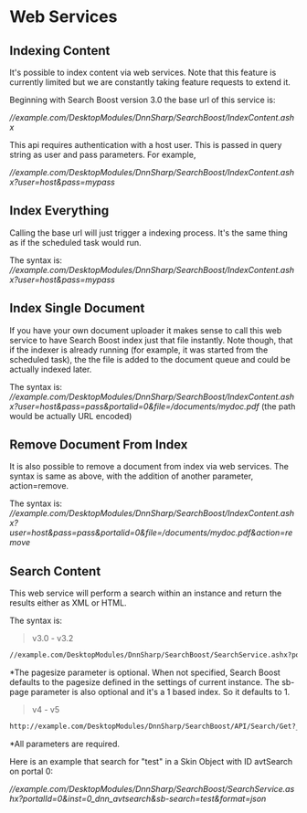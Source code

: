 # Web Services

## Indexing Content

It's possible to index content via web services. Note that this feature is currently limited but we are constantly taking feature requests to extend it.

Beginning with Search Boost version 3.0 the base url of this service is:

*//example.com/DesktopModules/DnnSharp/SearchBoost/IndexContent.ashx*

This api requires authentication with a host user. This is passed in query string as user and pass parameters. For example, 

*//example.com/DesktopModules/DnnSharp/SearchBoost/IndexContent.ashx?user=host&pass=mypass*

## Index Everything

Calling the base url will just trigger a indexing process. It's the same thing as if the scheduled task would run.

The syntax is:
*//example.com/DesktopModules/DnnSharp/SearchBoost/IndexContent.ashx?user=host&pass=mypass*

## Index Single Document

If you have your own document uploader it makes sense to call this web service to have Search Boost index just that file instantly. Note though, that if the indexer is already running (for example, it was started from the scheduled task), the the file is added to the document queue and could be actually indexed later.

The syntax is:
*//example.com/DesktopModules/DnnSharp/SearchBoost/IndexContent.ashx?user=host&pass=pass&portalid=0&file=/documents/mydoc.pdf* (the path would be actually URL encoded)

## Remove Document From Index

It is also possible to remove a document from index via web services. The syntax is same as above, with the addition of another parameter, action=remove.

The syntax is:
*//example.com/DesktopModules/DnnSharp/SearchBoost/IndexContent.ashx?user=host&pass=pass&portalid=0&file=/documents/mydoc.pdf&action=remove*

## Search Content

This web service will perform a search within an instance and return the results either as XML or HTML.

The syntax is:
> v3.0 - v3.2
```xml
//example.com/DesktopModules/DnnSharp/SearchBoost/SearchService.ashx?portalId=<number>&inst=<SB instance ID>&sb-page=<current page>&sb-pagesize=<pagesize>&sb-search=<search terms>&format=<[xml]|json|html>
```
*The pagesize parameter is optional. When not specified, Search Boost defaults to the pagesize defined in the settings of current instance. The sb-page parameter is also optional and it's a 1 based index. So it defaults to 1. <br/>
> v4 - v5
```xml
http://example.com/DesktopModules/DnnSharp/SearchBoost/API/Search/Get?_alias=<sitealias>&behaviorId=<number>&query=<query>&top=<resultsnumber> 
```
*All parameters are required.


Here is an example that search for "test" in a Skin Object with ID avtSearch on portal 0:

*//example.com/DesktopModules/DnnSharp/SearchBoost/SearchService.ashx?portalId=0&inst=0_dnn_avtsearch&sb-search=test&format=json*